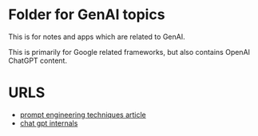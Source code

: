 # Folder for GenAI topics

This is for notes and apps which are related to GenAI.

This is primarily for Google related frameworks, but also contains OpenAI ChatGPT content.

# URLS

* [prompt engineering techniques article](https://cobusgreyling.medium.com/12-prompt-engineering-techniques-644481c857aa)
* [chat gpt internals](https://towardsdatascience.com/inside-gpt-i-1e8840ca8093)



